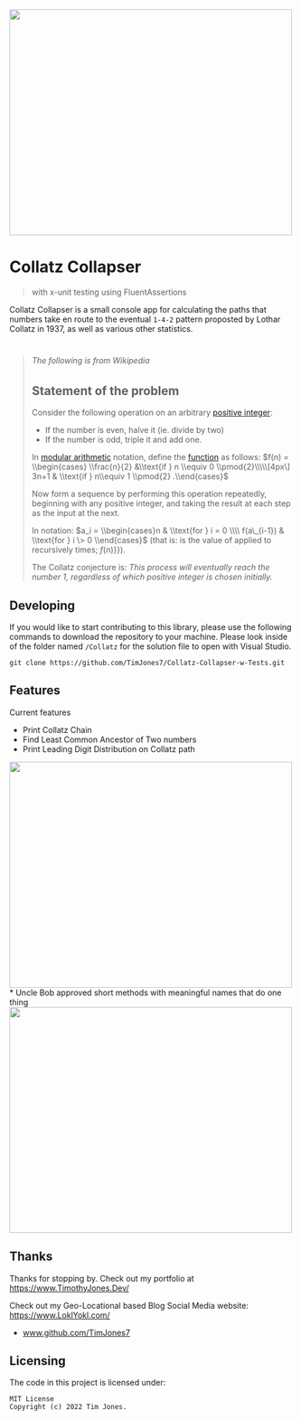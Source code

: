 <img src="https://i.imgur.com/eVa5MPX.png" width="500" height="400" />

# Collatz Collapser 
> with x-unit testing using FluentAssertions

Collatz Collapser is a small console app for calculating the paths that numbers take en route to the eventual ```1-4-2``` pattern proposted by Lothar Collatz in 1937, as well as various other statistics.
#

> ###### The following is from Wikipedia
>## Statement of the problem
>
>Consider the following operation on an arbitrary [positive integer][]:
>
>-   If the number is even, halve it (ie. divide by two)
>-   If the number is odd, triple it and add one.
>
>In [modular arithmetic][] notation, define the [function][] as follows:
>$f(n) = \\begin{cases} \\frac{n}{2} &\\text{if } n \\equiv 0 \\pmod{2}\\\\\[4px\] 3n+1 & \\text{if } n\\equiv 1 \\pmod{2} .\\end{cases}$
>
>Now form a sequence by performing this operation repeatedly, beginning
>with any positive integer, and taking the result at each step as the
>input at the next.
>
>In notation:
>$a_i = \\begin{cases}n & \\text{for } i = 0 \\\\ f(a\_{i-1}) & \\text{for } i \> 0 \\end{cases}$
>(that is: is the value of applied to recursively times; *f*(*n*)}}).
>
>The Collatz conjecture is: *This process will eventually reach the
>number 1, regardless of which positive integer is chosen initially.*
>
>  [positive integer]: positive_integer "wikilink"
>  [modular arithmetic]: modular_arithmetic "wikilink"
>  [function]: function_(mathematics) "wikilink"
>




## Developing

If you would like to start contributing to this library, please use the following commands to download the repository to your machine. Please look inside of the folder named ```/Collatz``` for the solution file to open with Visual Studio. 

```shell
git clone https://github.com/TimJones7/Collatz-Collapser-w-Tests.git
```

## Features

Current features
* Print Collatz Chain 
* Find Least Common Ancestor of Two numbers
* Print Leading Digit Distribution on Collatz path
<img src="https://i.imgur.com/gA5WDYy.png" width="500" height="400" />
* Uncle Bob approved short methods with meaningful names that do one thing
<img src="https://i.imgur.com/RGtF1PJ.png" width="500" height="400" />



## Thanks

Thanks for stopping by. Check out my portfolio at https://www.TimothyJones.Dev/

Check out my Geo-Locational based Blog Social Media website:
https://www.LoklYokl.com/

- www.github.com/TimJones7



## Licensing
The code in this project is licensed under:
``` 
MIT License 
Copyright (c) 2022 Tim Jones.  
```
